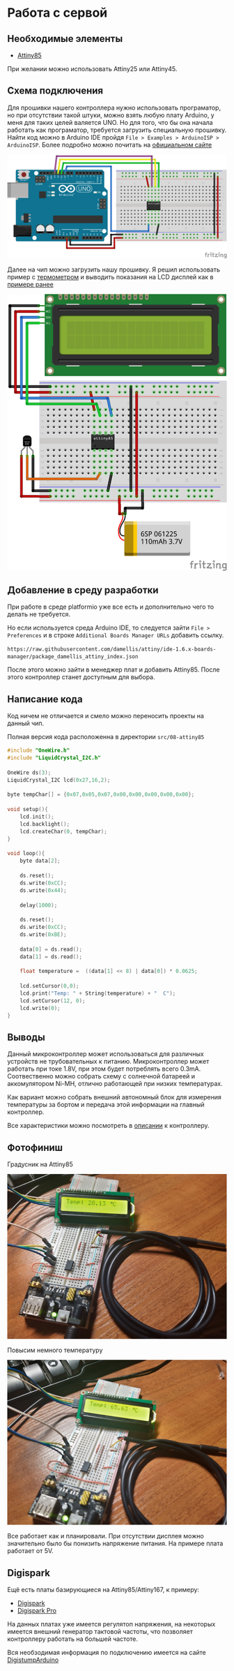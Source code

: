 # Работа с сервой

## Необходимые элементы

* [Attiny85](https://aliexpress.ru/item/4000059212852.html)

При желании можно использовать Attiny25 или Attiny45.

## Схема подключения

Для прошивки нашего контроллера нужно использовать програматор, но при отсутствии такой штуки, можно взять любую плату Arduino,
у меня для таких целей валяется UNO. Но для того, что бы она начала работать как програматор, требуется загрузить специальную прошивку. Найти код можно в Arduino IDE пройдя ```File > Examples > ArduinoISP > ArduinoISP```. Более подробно можно почитать на [официальном сайте](https://www.arduino.cc/en/tutorial/arduinoISP)

![Arduino as ISP with Attiny85](../img/08/Arduino-Attiny85.png)

Далее на чип можно загрузить нашу прошивку. Я решил использовать пример с [термометром](01p4-Termometer-ds18b20.md) и выводить показания на LCD дисплей как в [примере ранее](01p3-Termometer-i2c-lcd.md)

![Attiny85 termometer](../img/08/Attiny85.png)

## Добавление в среду разработки

При работе в среде platformio уже все есть и дополнительно чего то делать не требуется.

Но если используется среда Arduino IDE, то следуется зайти ```File > Preferences``` и в строке ```Additional Boards Manager URLs``` добавить ссылку.

```https://raw.githubusercontent.com/damellis/attiny/ide-1.6.x-boards-manager/package_damellis_attiny_index.json```

После этого можно зайти в менеджер плат и добавить Attiny85. После этого контроллер станет доступным для выбора.

## Написание кода

Код ничем не отличается и смело можно переносить проекты на данный чип.

Полная версия кода расположенна в директории ```src/08-attiny85```

```cpp
#include "OneWire.h"
#include "LiquidCrystal_I2C.h"

OneWire ds(3);
LiquidCrystal_I2C lcd(0x27,16,2);  

byte tempChar[] = {0x07,0x05,0x07,0x00,0x00,0x00,0x00,0x00};

void setup(){
    lcd.init();
    lcd.backlight();
    lcd.createChar(0, tempChar);
}

void loop(){
    byte data[2];

    ds.reset();
    ds.write(0xCC);
    ds.write(0x44);

    delay(1000);

    ds.reset();
    ds.write(0xCC);
    ds.write(0xBE);

    data[0] = ds.read();
    data[1] = ds.read();

    float temperature =  ((data[1] << 8) | data[0]) * 0.0625;
  
    lcd.setCursor(0,0);
    lcd.print("Temp: " + String(temperature) + "  C");
    lcd.setCursor(12, 0);
    lcd.write(0);
}
```

## Выводы

Данный микроконтроллер может использоваться для различных устройств не трубовательных к питанию. Микроконтроллер может работать при токе 1.8V, при этом будет потреблять всего 0.3mA. Соотвественно можно собрать схему с солнечной батареей и аккомулятором Ni-MH, отлично работающей при низких температурах.

Как вариант можно собрать внешний автономный блок для измерения температуры за бортом и передача этой информации на главный контроллер.

Все характеристики можно посмотреть в [описании](https://ww1.microchip.com/downloads/en/DeviceDoc/Atmel-2586-AVR-8-bit-Microcontroller-ATtiny25-ATtiny45-ATtiny85_Datasheet.pdf) к контроллеру.

## Фотофиниш

Градусник на Attiny85

![Attiny85 термометр](../img/08/attiny85-photo-1.jpg)

Повысим немного температуру

![Attiny85 термометр тест работы](../img/08/attiny85-photo-2.jpg)

Все работает как и планировали. При отсутствии дисплея можно значительно было бы понизить напряжение питания. На примере плата работает от 5V.

## Digispark

Ещё есть платы базирующиеся на Attiny85/Attiny167, к примеру:

* [Digispark](https://aliexpress.ru/item/32584084654.html)
* [Digispark Pro](https://aliexpress.ru/item/32617756621.html)

На данных платах уже имеется регулятоп напряжения, на некоторых имеется внешний генератор тактовой частоты, что позволяет контроллеру работать на большей частоте.

Вся необзодимая информация по подключению имеется на сайте [DigistumpArduino](https://github.com/digistump/DigistumpArduino)
